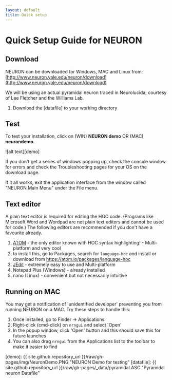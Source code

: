 ```yaml
---
layout: default
title: Quick setup
---
```


# Quick Setup Guide for NEURON

## Download

NEURON can be downloaded for Windows, MAC and Linux from: [http://www.neuron.yale.edu/neuron/download](http://www.neuron.yale.edu/neuron/download)

We will be using an actual pyramidal neuron traced in Neurolucida, courtesy of Lee Fletcher and the Williams Lab.  

1. Download the [datafile] to your working directory

## Test

To test your installation, click on (WIN) **NEURON demo** OR (MAC) **neurondemo**.  

![alt text][demo]


If you don't get a series of windows popping up, check the console window for errors and check the Troubleshooting pages for your OS on the download page.  

If it all works, exit the application interface from the window called "NEURON Main Menu" under the File menu.

## Text editor

A plain text editor is required for editing the HOC code. (Programs like Microsoft Word and Wordpad are not plain text editors and cannot be used for code.)  The following editors are recommended if you don't have a favourite already.

1. [ATOM](https://atom.io) - the only editor known with HOC syntax highlighting!  - Multi-platform and very cool
  1. to install this, go to Packages, search for `language-hoc` and install or download from https://atom.io/packages/language-hoc
1. [JEdit](http://jedit.org) - extremely easy to use and Multi-platform
1. Notepad Plus (Windows) - already installed
1. nano (Linux) - convenient but not necessarily intuitive

## Running on MAC

You may get a notification of 'unidentified developer' preventing you from running NEURON on a MAC.  Try these steps to handle this:

1. Once installed, go to Finder -> Applications
1. Right-click (cmd-click) on `nrngui` and select 'Open'
1. In the popup window, click 'Open' button and this should save this for future launches
1. You can also drag `nrngui` from the Applications list to the toolbar to make it easier to find


[demo]: {{ site.github.repository_url }}/raw/gh-pages/img/NeuronDemo.PNG "NEURON Demo for testing"
[datafile]: {{ site.github.repository_url }}/raw/gh-pages/_data/pyramidal.ASC "Pyramidal neuron Datafile"
